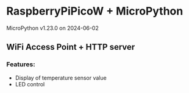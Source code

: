 # RaspberryPiPicoW + MicroPython
MicroPython v1.23.0 on 2024-06-02

## WiFi Access Point + HTTP server
### Features:
* Display of temperature sensor value
* LED control
